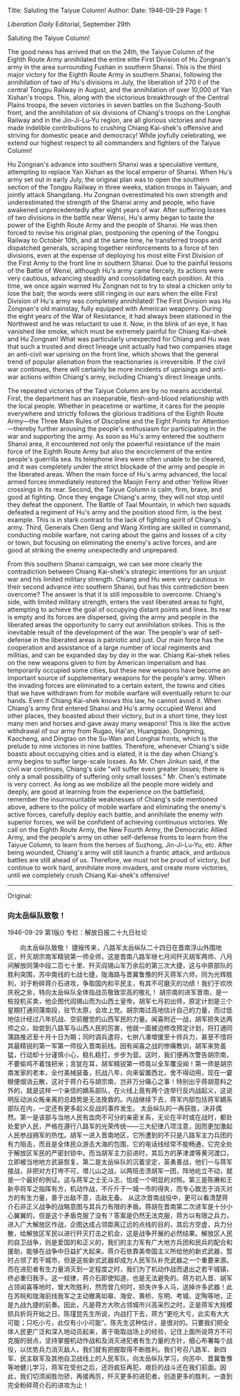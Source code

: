 Title: Saluting the Taiyue Column!
Author:
Date: 1946-09-29
Page: 1

*Liberation Daily* Editorial, September 29th

Saluting the Taiyue Column!

The good news has arrived that on the 24th, the Taiyue Column of the Eighth Route Army annihilated the entire elite First Division of Hu Zongnan's army in the area surrounding Fushan in southern Shanxi. This is the third major victory for the Eighth Route Army in southern Shanxi, following the annihilation of two of Hu's divisions in July, the liberation of 270 *li* of the central Tongpu Railway in August, and the annihilation of over 10,000 of Yan Xishan's troops. This, along with the victorious breakthrough of the Central Plains troops, the seven victories in seven battles on the Suzhong-South front, and the annihilation of six divisions of Chiang's troops on the Longhai Railway and in the Jin-Ji-Lu-Yu region, are all glorious victories and have made indelible contributions to crushing Chiang Kai-shek's offensive and striving for domestic peace and democracy! While joyfully celebrating, we extend our highest respect to all commanders and fighters of the Taiyue Column!

Hu Zongnan's advance into southern Shanxi was a speculative venture, attempting to replace Yan Xishan as the local emperor of Shanxi. When Hu's army set out in early July, the original plan was to open the southern section of the Tongpu Railway in three weeks, station troops in Taiyuan, and jointly attack Shangdang. Hu Zongnan overestimated his own strength and underestimated the strength of the Shanxi army and people, who have awakened unprecedentedly after eight years of war. After suffering losses of two divisions in the battle near Wenxi, Hu's army began to taste the power of the Eighth Route Army and the people of Shanxi. He was then forced to revise his original plan, postponing the opening of the Tongpu Railway to October 10th, and at the same time, he transferred troops and dispatched generals, scraping together reinforcements to a force of ten divisions, even at the expense of deploying his most elite First Division of the First Army to the front line in southern Shanxi. Due to the painful lessons of the Battle of Wenxi, although Hu's army came fiercely, its actions were very cautious, advancing steadily and consolidating each position. At this time, we once again warned Hu Zongnan not to try to steal a chicken only to lose the bait; the words were still ringing in our ears when the elite First Division of Hu's army was completely annihilated! The First Division was Hu Zongnan's old mainstay, fully equipped with American weaponry. During the eight years of the War of Resistance, it had always been stationed in the Northwest and he was reluctant to use it. Now, in the blink of an eye, it has vanished like smoke, which must be extremely painful for Chiang Kai-shek and Hu Zongnan! What was particularly unexpected for Chiang and Hu was that such a trusted and direct lineage unit actually had two companies stage an anti-civil war uprising on the front line, which shows that the general trend of popular alienation from the reactionaries is irreversible. If the civil war continues, there will certainly be more incidents of uprisings and anti-war actions within Chiang's army, including Chiang's direct lineage units.

The repeated victories of the Taiyue Column are by no means accidental. First, the department has an inseparable, flesh-and-blood relationship with the local people. Whether in peacetime or wartime, it cares for the people everywhere and strictly follows the glorious traditions of the Eighth Route Army—the Three Main Rules of Discipline and the Eight Points for Attention—thereby further arousing the people's enthusiasm for participating in the war and supporting the army. As soon as Hu's army entered the southern Shanxi area, it encountered not only the powerful resistance of the main force of the Eighth Route Army but also the encirclement of the entire people's guerrilla sea. Its telephone lines were often unable to be cleared, and it was completely under the strict blockade of the army and people in the liberated areas. When the main force of Hu's army advanced, the local armed forces immediately restored the Maojin Ferry and other Yellow River crossings in its rear. Second, the Taiyue Column is calm, firm, brave, and good at fighting. Once they engage Chiang's army, they will not stop until they defeat the opponent. The Battle of Taal Mountain, in which two squads defeated a regiment of Hu's army and the position stood firm, is the best example. This is in stark contrast to the lack of fighting spirit of Chiang's army. Third, Generals Chen Geng and Wang Xinting are skilled in command, conducting mobile warfare, not caring about the gains and losses of a city or town, but focusing on eliminating the enemy's active forces, and are good at striking the enemy unexpectedly and unprepared.

From this southern Shanxi campaign, we can see more clearly the contradiction between Chiang Kai-shek's strategic intentions for an unjust war and his limited military strength. Chiang and Hu were very cautious in their second advance into southern Shanxi, but has this contradiction been overcome? The answer is that it is still impossible to overcome. Chiang's side, with limited military strength, enters the vast liberated areas to fight, attempting to achieve the goal of occupying distant points and lines. Its rear is empty and its forces are dispersed, giving the army and people in the liberated areas the opportunity to carry out annihilation strikes. This is the inevitable result of the development of the war. The people's war of self-defense in the liberated areas is patriotic and just. Our main force has the cooperation and assistance of a large number of local regiments and militias, and can be expanded day by day in the war. Chiang Kai-shek relies on the new weapons given to him by American imperialism and has temporarily occupied some cities, but these new weapons have become an important source of supplementary weapons for the people's army. When the invading forces are eliminated to a certain extent, the towns and cities that we have withdrawn from for mobile warfare will eventually return to our hands. Even if Chiang Kai-shek knows this law, he cannot avoid it. When Chiang's army first entered Shanxi and Hu's army occupied Wenxi and other places, they boasted about their victory, but in a short time, they lost many men and horses and gave away many weapons! This is like the active withdrawal of our army from Rugao, Hai'an, Huangqiao, Dongming, Kaocheng, and Dingtao on the Su-Wan and Longhai fronts, which is the prelude to nine victories in nine battles. Therefore, whenever Chiang's side boasts about occupying cities and is elated, it is the day when Chiang's army begins to suffer large-scale losses. As Mr. Chen Jinkun said, if the civil war continues, Chiang's side "will suffer even greater losses; there is only a small possibility of suffering only small losses." Mr. Chen's estimate is very correct. As long as we mobilize all the people more widely and deeply, are good at learning from the experience on the battlefield, remember the insurmountable weaknesses of Chiang's side mentioned above, adhere to the policy of mobile warfare and eliminating the enemy's active forces, carefully deploy each battle, and annihilate the enemy with superior forces, we will be confident of achieving continuous victories. We call on the Eighth Route Army, the New Fourth Army, the Democratic Allied Army, and the people's army on other self-defense fronts to learn from the Taiyue Column, to learn from the heroes of Suzhong, Jin-Ji-Lu-Yu, etc. After being wounded, Chiang's army will still launch a frantic attack, and arduous battles are still ahead of us. Therefore, we must not be proud of victory, but continue to work hard, annihilate more invaders, and create more victories, until we completely crush Chiang Kai-shek's offensive!



<hr /> 

Original: 


### 向太岳纵队致敬！

1946-09-29
第1版()
专栏：解放日报二十九日社论

　　向太岳纵队致敬！
    捷报传来，八路军太岳纵队二十四日在晋南浮山外围地区，歼灭胡宗南军精锐第一师全师，这是晋南八路军继七月间歼灭胡军两师、八月间解放同蒲中段二百七十里、歼灭阎锡山军万余后的第三次大捷，这与中原部队的胜利突围，苏中南线的七战七捷，陇海路与晋冀鲁豫的歼灭蒋军六师，同为光辉胜利，对于粉碎蒋介石进攻，争取国内和平民主，有其不可磨灭的功绩！我们于欢欣庆祝之余，特向太岳纵队全体指战员敬致崇高的敬礼！
    胡宗南的进军晋南，是一桩投机买卖，他企图代阎锡山而为山西土皇帝。胡军七月初出师，原定计划是三个星期打通同蒲南段，驻节太原，会攻上党。胡宗南过高地估计自己的力量，而过低地估计经过八年抗战、空前醒觉的山西军民的力量。闻喜附近一战，胡军损失达两师之众，始尝到八路军与山西人民的厉害，他就一面被迫修改预定计划，将打通同蒲路推迟至十月十日为期；同时调兵遣将，七拚八凑增援至十师兵力，甚至不惜将其最精锐的第一军第一师投入晋南前线。因有闻喜之战的惨痛教训，胡军来势虽猛，行动却十分谨慎小心，稳扎稳打，步步为营。这时，我们便再次警告胡宗南，不要偷鸡不着蚀把米；言犹在耳，胡军精锐第一师竟以全军覆没闻！第一师是胡宗南发家的老本，全付美械装备，抗战八年，向来留置西北，舍不得动用，现在一霎眼便烟消云散，这对于蒋介石与胡宗南，岂非万分痛心之事！特别出乎蒋胡意料之外的，就是这样一个亲信的嫡系部队，在火线上竟有两个连举行反内战起义，这说明反动派众叛亲离的总趋势是无法挽救的。内战继续下去，蒋军内部包括蒋军嫡系部队在内，一定还有更多起义反战的事件发生。
    太岳纵队的一再获胜，决非偶然。第一是该部与当地人民有血肉不可分的亲密关系，无论在平时或在战时，都处处爱护人民，严格在遵行八路军的光荣传统——三大纪律八项注意，因而更加激起人民参战拥军的热忱。胡军一进入晋南地区，它所遭到的不只是八路军主力兵团的有力阻击，而且是全体民众游击大海的包围，它的电话线经常不能畅通，它完全处于解放区军民的严密封锁中。而当胡军主力前进时，其后方的茅津渡等黄河渡口，立即被当地地方武装恢复。第二是太岳纵队的沉着坚定，英勇善战，他们一与蒋军接战，非把对方打垮不可，塔儿山之战，以两班击溃胡军一团，阵地屹立不动，就是一个最好的例证。这与蒋军之士无斗志，恰成一个明显的对照。第三是陈赓和王新亭将军之指挥有方，机动作战，不斤斤于一城一市的得失，而专心致志于消灭对方的有生力量，善于出敌不意，击敌无备。
    从这次晋南战役中，更可以看清楚蒋介石非正义战争的战略意图与其兵力有限的矛盾。蒋胡在晋南第二次进军是十分小心翼翼的，但是这个矛盾克服了没有？答案是仍然无法克服，蒋方以有限之兵力，进入广大解放区作战，企图达成占领距离辽远的点线的目的，其后方空虚，兵力分散，给解放区军民以进行歼灭打击之机会，这是战争开展的必然结果。解放区人民的自卫战争，则是爱国的和正义的，我们的主力军有广大地方兵团和民兵的配合和援助，能够在战争中日益扩大起来。蒋介石依靠美帝国主义所给他的新式武器，暂时占领了若干城市，但是这些新式武器却成为人民军队补充武器之一个重要来源。而在进犯者有生力量消灭到一定程度之时，我们为了机动作战而退出之若干城镇，终必重归我手。这一规律，蒋介石即使知道，也是无法避免的。蒋方初入晋、胡军占领闻喜等地时，曾大吹胜利，然而曾几何时，损失许多人马，送掉许多武器！此在苏皖和陇海前线我军之主动撤离如皋、海安、黄桥、东明、考城、定陶等地，正是九战九捷的前奏。因此，凡是蒋方大吹占领城市兴高采烈之时，正是蒋军大规模损兵折将开始之日。陈瑾昆先生所说，内战打下去，蒋方“更吃大亏，此实有大大可能；只吃小亏，此仅有小小可能”。陈先生这种估计，是很对的。只要我们把全体人民更广泛和深入地动员起来，善于吸取战场上的经验，记住上面所说蒋方不可克服的弱点，坚持掌握机动作战和及消灭进犯者有生力量的方针，细心布署每个战役，以优势兵力消灭敌人，我们就有把握取得不断胜利。我们号召八路军、新四军、民主联军及其他自卫战线上的人民军队，向太岳纵队学习，向苏中、晋冀鲁豫等地健儿学习，蒋军在受创之后，还将疯狂再犯，艰巨的战斗还在我们前面。因此，我们切须闻胜勿骄，再接再厉，歼灭更多的进犯者，创造更多的胜利，一直到完全粉碎蒋介石的进攻为止！
